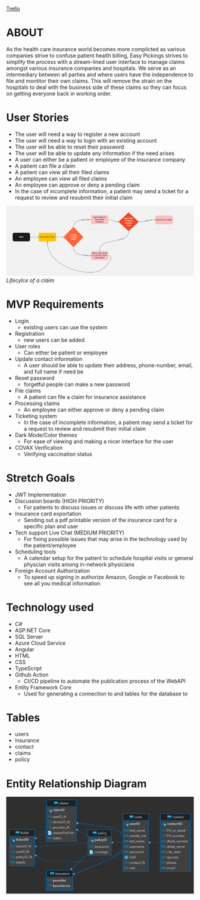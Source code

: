 [Trello](https://trello.com/b/1tXpTnqR/easy-pickings)
# ABOUT
As the health care insurance world becomes more complicted as various companies strive to confuse patient health billing, Easy Pickings strives to simplify the process with a stream-lined user interface to manage claims amongst various insurance companies and hospitals. We serve as an intermediary between all parties and where users have the independence to file and montitor their own claims. This will remove the strain on the hospitals to deal with the business side of these claims so they can focus on getting everyone back in working order.
# User Stories
- The user will need a way to register a new account
- The user will need a way to login with an existing account
- The user will be able to reset their password
- The user will be able to update any information if the need arises
- A user can either be a patient or employee of the insurance company
- A patient can file a claim
- A patient can view all their filed claims
- An employee can view all filed claims
- An employee can approve or deny a pending claim
- In the case of incomplete information, a patient may send a ticket for a request to review and resubmit their initial claim

![Lifecycle of a claim](Flowchart.png)
_Lifecylce of a claim_


# MVP Requirements
- Login
    - existing users can use the system
- Registration
    - new users can be added
- User roles
    - Can either be patient or employee
- Update contact information
    - A user should be able to update their address, phone-number, email, and full name if need be
- Reset password 
    - forgetful people can make a new password
- File claims
    - A patient can file a claim for insurance assistance
- Processing claims
    - An employee can either approve or deny a pending claim
- Ticketing system
    - In the case of incomplete information, a patient may send a ticket for a request to review and resubmit their initial claim
- Dark Mode/Color themes
    - For ease of viewing and making a nicer interface for the user
- COVAX Verification
    - Verifying vaccination status
# Stretch Goals 
- JWT Implementation
- Discussion boards (HIGH PRIORITY)
    - For patients to discuss issues or discuss life with other patients
- Insurance card exportation
    - Sending out a pdf printable version of the insurance card for a specific plan and user
- Tech support Live Chat (MEDIUM PRIORITY)
    - For fixing possible issues that may arise in the technology used by the patient/employee
- Scheduling tools
    - A calendar setup for the patient to schedule hospital visits or general physcian visits among in-network physicians
- Foreign Account Authorization
    - To speed up signing in authorize Amazon, Google or Facebook to see all you medical information
# Technology used
- C#
- ASP.NET Core
- SQL Server
- Azure Cloud Service
- Angular
- HTML
- CSS
- TypeScript
- Github Action
    - CI/CD pipeline to automate the publication process of the WebAPI
- Entity Framework Core
    - Used for generating a connection to and tables for the database to 

# Tables
- users
- insurance
- contact
- claims
- policy

# Entity Relationship Diagram
![ERD](ERD.png)
